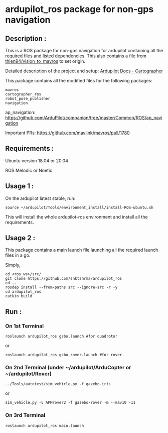 # ardupilot_ros package for non-gps navigation

## Description : 
This is a ROS package for non-gps navigation for ardupilot containing all the required files and listed dependencies. This also contains a file from [thien94/vision_to_mavros](https://github.com/thien94/vision_to_mavros) to set origin. 

Detailed description of the project and setup: [Ardupilot Docs - Cartographer](https://ardupilot.org/dev/docs/ros-cartographer-slam.html)

This package contains all the modified files for the following packages:
````
mavros
cartographer_ros
robot_pose_publisher
navigation
````

ap_navigation: https://github.com/ArduPilot/companion/tree/master/Common/ROS/ap_navigation

Important PRs: https://github.com/mavlink/mavros/pull/1780


## Requirements :
Ubuntu version 18.04 or 20.04

ROS Melodic or Noetic

## Usage 1 :

On the ardupilot latest stable, run:

````
source ~/ardupilot/Tools/environment_install/install-ROS-ubuntu.sh
````
This will install the whole ardupilot-ros environment and install all the requirements.

## Usage 2 :

This package contains a main launch file launching all the required launch files in a go.

Simply,

````
cd <ros_ws>/src/
git clone https://github.com/snktshrma/ardupilot_ros
cd ..
rosdep install --from-paths src --ignore-src -r -y
cd ardupilot_ros
catkin build
````

## Run :

### On 1st Terminal
````
roslaunch ardupilot_ros gzbo.launch #for quadrotor
````
or
````
roslaunch ardupilot_ros gzbo_rover.launch #for rover
````

### On 2nd Terminal (under ~/ardupilot/ArduCopter or ~/ardupilot/Rover)
````
../Tools/autotest/sim_vehicle.py -f gazebo-iris
````
or
````
sim_vehicle.py -v APMrover2 -f gazebo-rover -m --mav10 -I1
````

### On 3rd Terminal
````
roslaunch ardupilot_ros main.launch
````
